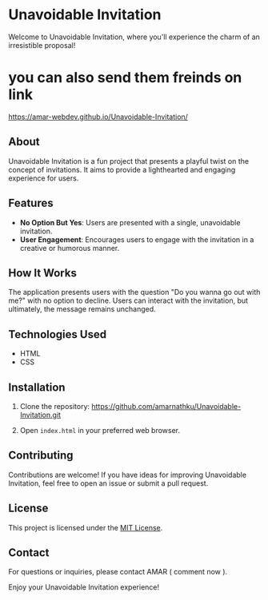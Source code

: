 # Unavoidable Invitation

Welcome to Unavoidable Invitation, where you'll experience the charm of an irresistible proposal!
# you can also send them freinds on link 
https://amar-webdev.github.io/Unavoidable-Invitation/

## About
Unavoidable Invitation is a fun project that presents a playful twist on the concept of invitations. It aims to provide a lighthearted and engaging experience for users.

## Features
- **No Option But Yes**: Users are presented with a single, unavoidable invitation.
- **User Engagement**: Encourages users to engage with the invitation in a creative or humorous manner.

## How It Works
The application presents users with the question "Do you wanna go out with me?" with no option to decline. Users can interact with the invitation, but ultimately, the message remains unchanged.

## Technologies Used
- HTML
- CSS

## Installation
1. Clone the repository: https://github.com/amarnathku/Unavoidable-Invitation.git

2. Open `index.html` in your preferred web browser.

## Contributing
Contributions are welcome! If you have ideas for improving Unavoidable Invitation, feel free to open an issue or submit a pull request.

## License
This project is licensed under the [MIT License](LICENSE).

## Contact
For questions or inquiries, please contact AMAR ( comment now ).

Enjoy your Unavoidable Invitation experience!
   
